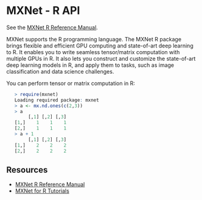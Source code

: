 # MXNet - R API

See the [MXNet R Reference Manual](https://s3.amazonaws.com/mxnet-prod/docs/R/mxnet-r-reference-manual.pdf).

MXNet supports the R programming language. The MXNet R package brings flexible and efficient GPU
computing and state-of-art deep learning to R. It enables you to write seamless tensor/matrix computation with multiple GPUs in R. It also lets you construct and customize the state-of-art deep learning models in R,
  and apply them to tasks, such as image classification and data science challenges.

You can perform tensor or matrix computation in R:

```r
   > require(mxnet)
   Loading required package: mxnet
   > a <- mx.nd.ones(c(2,3))
   > a
        [,1] [,2] [,3]
   [1,]    1    1    1
   [2,]    1    1    1
   > a + 1
        [,1] [,2] [,3]
   [1,]    2    2    2
   [2,]    2    2    2
```
## Resources

* [MXNet R Reference Manual](https://s3.amazonaws.com/mxnet-prod/docs/R/mxnet-r-reference-manual.pdf)
* [MXNet for R Tutorials](../../tutorials/r/index.html)
